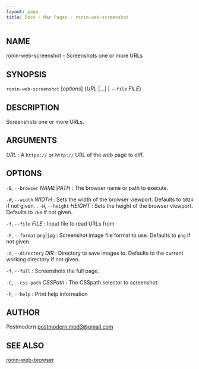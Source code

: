 ```yaml
---
layout: page
title: Docs - Man Pages - ronin-web-screenshot
---
```


## NAME

ronin-web-screenshot - Screenshots one or more URLs

## SYNOPSIS

`ronin-web-screenshot` [*options*] {*URL* [...] \| `--file` *FILE*}

## DESCRIPTION

Screenshots one or more URLs.

## ARGUMENTS

*URL*
: A `https://` or `http://` URL of the web page to diff.

## OPTIONS

`-B`, `--browser` *NAME*\|*PATH*
: The browser name or path to execute.

`-W`, `--width` *WIDTH*
: Sets the width of the browser viewport. Defaults to `1024` if not given.
  .
`-H`, `--height` *HEIGHT*
: Sets the height of the browser viewport. Defaults to `768` if not given.

`-f`, `--file` *FILE*
: Input file to read URLs from.

`-F`, `--format` `png`\|`jpg`
: Screenshot image file format to use. Defaults to `png` if not given.

`-d`, `--directory` *DIR*
: Directory to save images to. Defaults to the current working directory if not
  given.

`-f`, `--full`
: Screenshots the full page.

`-C`, `--css-path` *CSSPath*
: The CSSpath selector to screenshot.

`-h`, `--help`
: Print help information

## AUTHOR

Postmodern <postmodern.mod3@gmail.com>

## SEE ALSO

[ronin-web-browser](ronin-web-browser.1.html)

